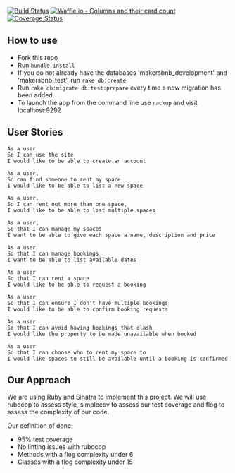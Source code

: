 [![Build Status](https://travis-ci.com/rbbri/makersbnb.svg?branch=master)](https://travis-ci.com/rbbri/makersbnb)
[![Waffle.io - Columns and their card count](https://badge.waffle.io/rbbri/makersbnb.svg?columns=all)](https://waffle.io/rbbri/makersbnb)
[![Coverage Status](https://coveralls.io/repos/github/rbbri/makersbnb/badge.svg?branch=master)](https://coveralls.io/github/rbbri/makersbnb?branch=master)

## How to use ##

- Fork this repo
- Run `bundle install`
- If you do not already have the databases 'makersbnb_development' and 'makersbnb_test', run `rake db:create`
- Run `rake db:migrate db:test:prepare` every time a new migration has been added.
- To launch the app from the command line use `rackup` and visit localhost:9292


## User Stories ##
```
As a user
So I can use the site
I would like to be able to create an account

As a user,
So can find someone to rent my space
I would like to be able to list a new space

As a user,
So I can rent out more than one space,
I would like to be able to list multiple spaces

As a user,
So that I can manage my spaces
I want to be able to give each space a name, description and price

As a user
So that I can manage bookings
I want to be able to list available dates

As a user
So that I can rent a space
I would like to be able to request a booking

As a user
So that I can ensure I don't have multiple bookings
I would like to be able to confirm booking requests

As a user
So that I can avoid having bookings that clash
I would like the property to be made unavailable when booked

As a user
So that I can choose who to rent my space to
I would like spaces to still be available until a booking is confirmed
```

## Our Approach ##

We are using Ruby and Sinatra to implement this project. We will use rubocop to assess style, simplecov to assess our test coverage and flog to assess the complexity of our code.

Our definition of done:
* 95% test coverage
* No linting issues with rubocop
* Methods with a flog complexity under 6
* Classes with a flog complexity under 15
